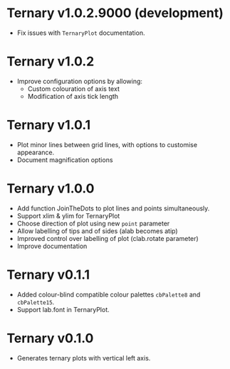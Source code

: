 # Ternary v1.0.2.9000 (development)
 - Fix issues with `TernaryPlot` documentation.

# Ternary v1.0.2
 - Improve configuration options by allowing:
   - Custom colouration of axis text
   - Modification of axis tick length

# Ternary v1.0.1
 - Plot minor lines between grid lines, with options to customise appearance.
 - Document magnification options

# Ternary v1.0.0
 - Add function JoinTheDots to plot lines and points simultaneously.
 - Support xlim & ylim for TernaryPlot
 - Choose direction of plot using new `point` parameter
 - Allow labelling of tips and of sides (alab becomes atip)
 - Improved control over labelling of plot (clab.rotate parameter)
 - Improve documentation

# Ternary v0.1.1
 - Added colour-blind compatible colour palettes `cbPalette8` and `cbPalette15`.
 - Support lab.font in TernaryPlot.

# Ternary v0.1.0
 - Generates ternary plots with vertical left axis.
